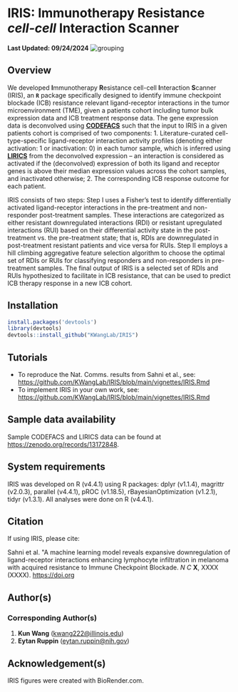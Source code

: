 # IRIS: Immunotherapy Resistance *cell-cell* Interaction Scanner
**Last Updated: 09/24/2024**
<img src="https://github.com/kwangcb/IRIS/blob/main/4-Figure/figures/biorender/png/IRIS%20figure%201%20Final%20Version%20%5Bnc%20acc%5D.png" alt="grouping">

## Overview

We developed **I**mmunotherapy **R**esistance cell-cell **I**nteraction **S**canner (IRIS), an **```R```** package specifically designed to identify immune checkpoint blockade (ICB) resistance relevant ligand-receptor interactions in the tumor microenvironment (TME), given a patients cohort including tumor bulk expression data and ICB treatment response data. The gene expression data is deconvolved using [**CODEFACS**](https://pubmed.ncbi.nlm.nih.gov/34983745/) such that the input to IRIS in a given patients cohort is comprised of two components: 1. Literature-curated cell-type-specific ligand-receptor interaction activity profiles (denoting either activation: 1 or inactivation: 0) in each tumor sample, which is inferred using [**LIRICS**](https://pubmed.ncbi.nlm.nih.gov/34983745/) from the deconvolved expression – an interaction is considered as activated if the (deconvolved) expression of both its ligand and receptor genes is above their median expression values across the cohort samples, and inactivated otherwise;  2. The corresponding ICB response outcome for each patient. 

IRIS consists of two steps: Step I uses a Fisher’s test to identify differentially activated ligand-receptor interactions in the pre-treatment and non-responder post-treatment samples. These interactions are categorized as either resistant downregulated interactions (RDI) or resistant upregulated interactions (RUI) based on their differential activity state in the post-treatment vs. the pre-treatment state; that is, RDIs are downregulated in post-treatment resistant patients and vice versa for RUIs. Step II employs a hill climbing aggregative feature selection algorithm to choose the optimal set of RDIs or RUIs for classifying responders and non-responders in pre-treatment samples. The final output of IRIS is a selected set of RDIs and RUIs hypothesized to facilitate in ICB resistance, that can be used to predict ICB therapy response in a new ICB cohort.

## Installation
```r
install.packages('devtools')
library(devtools)
devtools::install_github("KWangLab/IRIS")
```
## Tutorials
* To reproduce the Nat. Comms. results from Sahni et al., see: https://github.com/KWangLab/IRIS/blob/main/vignettes/IRIS.Rmd
* To implement IRIS in your own work, see: https://github.com/KWangLab/IRIS/blob/main/vignettes/IRIS.Rmd

## Sample data availability
Sample CODEFACS and LIRICS data can be found at https://zenodo.org/records/13172848.

## System requirements
IRIS was developed on R (v4.4.1) using R packages: dplyr (v1.1.4), magrittr (v2.0.3), parallel (v4.4.1), pROC (v1.18.5), rBayesianOptimization (v1.2.1), tidyr (v1.3.1). All analyses were done on R (v4.4.1).

## Citation
If using IRIS, please cite:

Sahni et al. "A machine learning model reveals expansive downregulation of ligand-receptor interactions enhancing lymphocyte infiltration in melanoma with acquired resistance to Immune Checkpoint Blockade. *N C* **X**, XXXX (XXXX). https://doi.org

## Author(s)
### Corresponding Author(s)
1. **Kun Wang** (kwang222@illinois.edu)
2. **Eytan Ruppin** (eytan.ruppin@nih.gov)

## Acknowledgement(s)
IRIS figures were created with BioRender.com.
